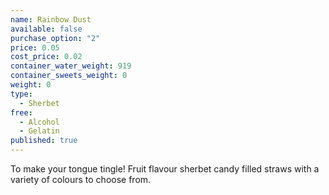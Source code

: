 ```yaml
---
name: Rainbow Dust
available: false
purchase_option: "2"
price: 0.05
cost_price: 0.02
container_water_weight: 919
container_sweets_weight: 0
weight: 0
type: 
  - Sherbet
free: 
  - Alcohol
  - Gelatin
published: true
---
```

To make your tongue tingle! Fruit flavour sherbet candy filled straws with a variety of colours to choose from.